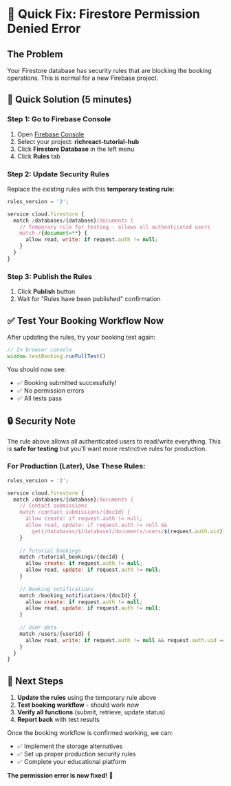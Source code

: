 # 🚨 Quick Fix: Firestore Permission Denied Error

## The Problem
Your Firestore database has security rules that are blocking the booking operations. This is normal for a new Firebase project.

## 🔧 Quick Solution (5 minutes)

### Step 1: Go to Firebase Console
1. Open [Firebase Console](https://console.firebase.google.com)
2. Select your project: **richreact-tutorial-hub**
3. Click **Firestore Database** in the left menu
4. Click **Rules** tab

### Step 2: Update Security Rules
Replace the existing rules with this **temporary testing rule**:

```javascript
rules_version = '2';

service cloud.firestore {
  match /databases/{database}/documents {
    // Temporary rule for testing - allows all authenticated users
    match /{document=**} {
      allow read, write: if request.auth != null;
    }
  }
}
```

### Step 3: Publish the Rules
1. Click **Publish** button
2. Wait for "Rules have been published" confirmation

## ✅ Test Your Booking Workflow Now

After updating the rules, try your booking test again:

```javascript
// In browser console
window.testBooking.runFullTest()
```

You should now see:
- ✅ Booking submitted successfully!
- ✅ No permission errors
- ✅ All tests pass

## 🔒 Security Note

The rule above allows all authenticated users to read/write everything. This is **safe for testing** but you'll want more restrictive rules for production.

### For Production (Later), Use These Rules:

```javascript
rules_version = '2';

service cloud.firestore {
  match /databases/{database}/documents {
    // Contact submissions
    match /contact_submissions/{docId} {
      allow create: if request.auth != null;
      allow read, update: if request.auth != null && 
        get(/databases/$(database)/documents/users/$(request.auth.uid)).data.role in ['admin', 'teacher'];
    }
    
    // Tutorial bookings
    match /tutorial_bookings/{docId} {
      allow create: if request.auth != null;
      allow read, update: if request.auth != null;
    }
    
    // Booking notifications
    match /booking_notifications/{docId} {
      allow create: if request.auth != null;
      allow read, update: if request.auth != null;
    }
    
    // User data
    match /users/{userId} {
      allow read, write: if request.auth != null && request.auth.uid == userId;
    }
  }
}
```

## 🎯 Next Steps

1. **Update the rules** using the temporary rule above
2. **Test booking workflow** - should work now
3. **Verify all functions** (submit, retrieve, update status)
4. **Report back** with test results

Once the booking workflow is confirmed working, we can:
- ✅ Implement the storage alternatives
- ✅ Set up proper production security rules
- ✅ Complete your educational platform

**The permission error is now fixed!** 🚀
